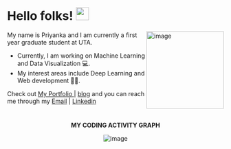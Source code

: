 # Hello folks! <img src="https://raw.githubusercontent.com/MartinHeinz/MartinHeinz/master/wave.gif" width="30px">
<img align="right" height="180px" src="https://i.pinimg.com/originals/69/b5/6d/69b56d199dc7709d88792c1a713982bc.gif" alt="image" />
<p align="left">
 
My name is Priyanka and I am currently a first year graduate student at UTA.
- Currently, I am working on Machine Learning and Data Visualization 💻. 
- My interest areas include Deep Learning and Web development 👩‍💻.

Check out [My Portfolio ](https://priyankalakur.vercel.app) | [blog]([https://Priyankajournals.tech/](https://medium.com/@priyankalakur)) and you can reach me through my [Email](priyankalakur@gmail.com) | [Linkedin](https://www.linkedin.com/in/priyanka-lakur/)
&nbsp;

# 

 <p align="center">
 <b>
  MY CODING ACTIVITY GRAPH
  </b>
</p>

<p align="center">
<img src="https://github-readme-stats.vercel.app/api?username=Priyanka-L-K&show_icons=true&hide_border=true&&count_private=true&include_all_commits=true" alt="image" />
</p>

#

<!-- ![visitors](https://visitor-badge.glitch.me/badge?page_id=page.id)
 -->

<!-- <img height="180em" src="https://github-readme-stats.vercel.app/api?username=Priyanka-L-K&show_icons=true&hide_border=true&&count_private=true&include_all_commits=true" /> -->

<!---
Priyanka-L-K/Priyanka-L-K is a ✨ special ✨ repository because its `README.md` (this file) appears on your GitHub profile.
You can click the Preview link to take a look at your changes.
--->
